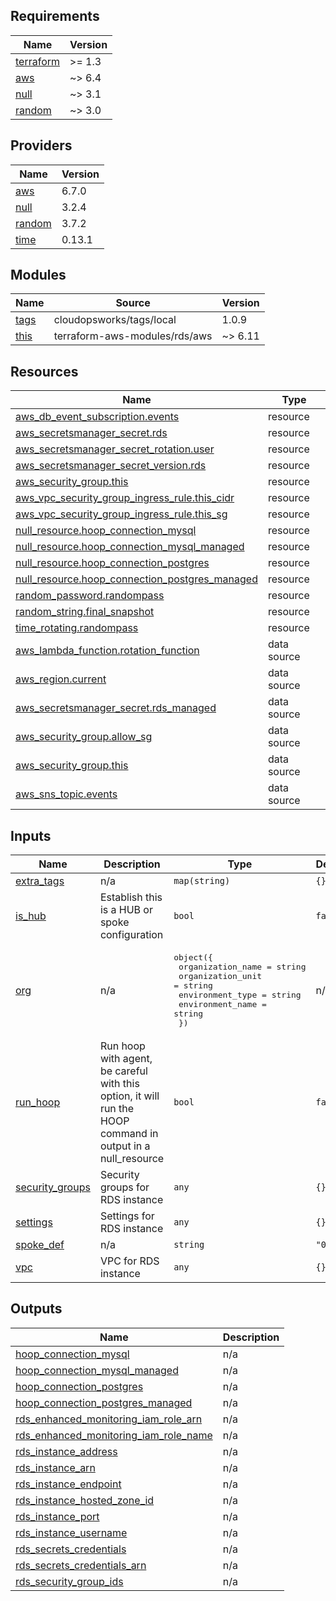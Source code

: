 ## Requirements

| Name | Version |
|------|---------|
| <a name="requirement_terraform"></a> [terraform](#requirement\_terraform) | >= 1.3 |
| <a name="requirement_aws"></a> [aws](#requirement\_aws) | ~> 6.4 |
| <a name="requirement_null"></a> [null](#requirement\_null) | ~> 3.1 |
| <a name="requirement_random"></a> [random](#requirement\_random) | ~> 3.0 |

## Providers

| Name | Version |
|------|---------|
| <a name="provider_aws"></a> [aws](#provider\_aws) | 6.7.0 |
| <a name="provider_null"></a> [null](#provider\_null) | 3.2.4 |
| <a name="provider_random"></a> [random](#provider\_random) | 3.7.2 |
| <a name="provider_time"></a> [time](#provider\_time) | 0.13.1 |

## Modules

| Name | Source | Version |
|------|--------|---------|
| <a name="module_tags"></a> [tags](#module\_tags) | cloudopsworks/tags/local | 1.0.9 |
| <a name="module_this"></a> [this](#module\_this) | terraform-aws-modules/rds/aws | ~> 6.11 |

## Resources

| Name | Type |
|------|------|
| [aws_db_event_subscription.events](https://registry.terraform.io/providers/hashicorp/aws/latest/docs/resources/db_event_subscription) | resource |
| [aws_secretsmanager_secret.rds](https://registry.terraform.io/providers/hashicorp/aws/latest/docs/resources/secretsmanager_secret) | resource |
| [aws_secretsmanager_secret_rotation.user](https://registry.terraform.io/providers/hashicorp/aws/latest/docs/resources/secretsmanager_secret_rotation) | resource |
| [aws_secretsmanager_secret_version.rds](https://registry.terraform.io/providers/hashicorp/aws/latest/docs/resources/secretsmanager_secret_version) | resource |
| [aws_security_group.this](https://registry.terraform.io/providers/hashicorp/aws/latest/docs/resources/security_group) | resource |
| [aws_vpc_security_group_ingress_rule.this_cidr](https://registry.terraform.io/providers/hashicorp/aws/latest/docs/resources/vpc_security_group_ingress_rule) | resource |
| [aws_vpc_security_group_ingress_rule.this_sg](https://registry.terraform.io/providers/hashicorp/aws/latest/docs/resources/vpc_security_group_ingress_rule) | resource |
| [null_resource.hoop_connection_mysql](https://registry.terraform.io/providers/hashicorp/null/latest/docs/resources/resource) | resource |
| [null_resource.hoop_connection_mysql_managed](https://registry.terraform.io/providers/hashicorp/null/latest/docs/resources/resource) | resource |
| [null_resource.hoop_connection_postgres](https://registry.terraform.io/providers/hashicorp/null/latest/docs/resources/resource) | resource |
| [null_resource.hoop_connection_postgres_managed](https://registry.terraform.io/providers/hashicorp/null/latest/docs/resources/resource) | resource |
| [random_password.randompass](https://registry.terraform.io/providers/hashicorp/random/latest/docs/resources/password) | resource |
| [random_string.final_snapshot](https://registry.terraform.io/providers/hashicorp/random/latest/docs/resources/string) | resource |
| [time_rotating.randompass](https://registry.terraform.io/providers/hashicorp/time/latest/docs/resources/rotating) | resource |
| [aws_lambda_function.rotation_function](https://registry.terraform.io/providers/hashicorp/aws/latest/docs/data-sources/lambda_function) | data source |
| [aws_region.current](https://registry.terraform.io/providers/hashicorp/aws/latest/docs/data-sources/region) | data source |
| [aws_secretsmanager_secret.rds_managed](https://registry.terraform.io/providers/hashicorp/aws/latest/docs/data-sources/secretsmanager_secret) | data source |
| [aws_security_group.allow_sg](https://registry.terraform.io/providers/hashicorp/aws/latest/docs/data-sources/security_group) | data source |
| [aws_security_group.this](https://registry.terraform.io/providers/hashicorp/aws/latest/docs/data-sources/security_group) | data source |
| [aws_sns_topic.events](https://registry.terraform.io/providers/hashicorp/aws/latest/docs/data-sources/sns_topic) | data source |

## Inputs

| Name | Description | Type | Default | Required |
|------|-------------|------|---------|:--------:|
| <a name="input_extra_tags"></a> [extra\_tags](#input\_extra\_tags) | n/a | `map(string)` | `{}` | no |
| <a name="input_is_hub"></a> [is\_hub](#input\_is\_hub) | Establish this is a HUB or spoke configuration | `bool` | `false` | no |
| <a name="input_org"></a> [org](#input\_org) | n/a | <pre>object({<br/>    organization_name = string<br/>    organization_unit = string<br/>    environment_type  = string<br/>    environment_name  = string<br/>  })</pre> | n/a | yes |
| <a name="input_run_hoop"></a> [run\_hoop](#input\_run\_hoop) | Run hoop with agent, be careful with this option, it will run the HOOP command in output in a null\_resource | `bool` | `false` | no |
| <a name="input_security_groups"></a> [security\_groups](#input\_security\_groups) | Security groups for RDS instance | `any` | `{}` | no |
| <a name="input_settings"></a> [settings](#input\_settings) | Settings for RDS instance | `any` | `{}` | no |
| <a name="input_spoke_def"></a> [spoke\_def](#input\_spoke\_def) | n/a | `string` | `"001"` | no |
| <a name="input_vpc"></a> [vpc](#input\_vpc) | VPC for RDS instance | `any` | `{}` | no |

## Outputs

| Name | Description |
|------|-------------|
| <a name="output_hoop_connection_mysql"></a> [hoop\_connection\_mysql](#output\_hoop\_connection\_mysql) | n/a |
| <a name="output_hoop_connection_mysql_managed"></a> [hoop\_connection\_mysql\_managed](#output\_hoop\_connection\_mysql\_managed) | n/a |
| <a name="output_hoop_connection_postgres"></a> [hoop\_connection\_postgres](#output\_hoop\_connection\_postgres) | n/a |
| <a name="output_hoop_connection_postgres_managed"></a> [hoop\_connection\_postgres\_managed](#output\_hoop\_connection\_postgres\_managed) | n/a |
| <a name="output_rds_enhanced_monitoring_iam_role_arn"></a> [rds\_enhanced\_monitoring\_iam\_role\_arn](#output\_rds\_enhanced\_monitoring\_iam\_role\_arn) | n/a |
| <a name="output_rds_enhanced_monitoring_iam_role_name"></a> [rds\_enhanced\_monitoring\_iam\_role\_name](#output\_rds\_enhanced\_monitoring\_iam\_role\_name) | n/a |
| <a name="output_rds_instance_address"></a> [rds\_instance\_address](#output\_rds\_instance\_address) | n/a |
| <a name="output_rds_instance_arn"></a> [rds\_instance\_arn](#output\_rds\_instance\_arn) | n/a |
| <a name="output_rds_instance_endpoint"></a> [rds\_instance\_endpoint](#output\_rds\_instance\_endpoint) | n/a |
| <a name="output_rds_instance_hosted_zone_id"></a> [rds\_instance\_hosted\_zone\_id](#output\_rds\_instance\_hosted\_zone\_id) | n/a |
| <a name="output_rds_instance_port"></a> [rds\_instance\_port](#output\_rds\_instance\_port) | n/a |
| <a name="output_rds_instance_username"></a> [rds\_instance\_username](#output\_rds\_instance\_username) | n/a |
| <a name="output_rds_secrets_credentials"></a> [rds\_secrets\_credentials](#output\_rds\_secrets\_credentials) | n/a |
| <a name="output_rds_secrets_credentials_arn"></a> [rds\_secrets\_credentials\_arn](#output\_rds\_secrets\_credentials\_arn) | n/a |
| <a name="output_rds_security_group_ids"></a> [rds\_security\_group\_ids](#output\_rds\_security\_group\_ids) | n/a |
